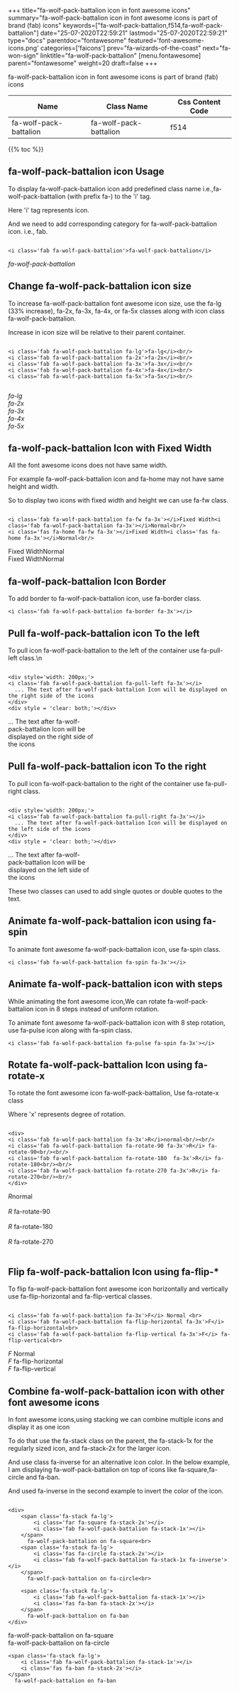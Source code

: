 +++
title="fa-wolf-pack-battalion icon in font awesome icons"
summary="fa-wolf-pack-battalion icon in font awesome icons is part of brand (fab) icons"
keywords=["fa-wolf-pack-battalion,f514,fa-wolf-pack-battalion"]
date="25-07-2020T22:59:21"
lastmod="25-07-2020T22:59:21"
type="docs"
parentdoc="fontawesome"
featured='font-awesome-icons.png'
categories=['faicons']
prev="fa-wizards-of-the-coast"
next="fa-won-sign"
linktitle="fa-wolf-pack-battalion"
[menu.fontawesome]
parent="fontawesome"
weight=20
draft=false
+++


fa-wolf-pack-battalion icon in font awesome icons is part of brand (fab) icons

<div class='table-responsive'><table class='table'><thead><tr><th>Name</th><th>Class Name</th><th>Css Content Code</th></tr></thead><tbody><tr><td>fa-wolf-pack-battalion</td><td>fa-wolf-pack-battalion</td><td>f514</td></tr></tbody></table></div>


{{% toc %}}


## fa-wolf-pack-battalion icon Usage

To display fa-wolf-pack-battalion icon add predefined class name i.e.,fa-wolf-pack-battalion (with prefix fa-) to the 'i' tag.

Here 'i' tag represents icon.

And we need to add corresponding category for fa-wolf-pack-battalion icon. i.e., fab.


```

<i class='fab fa-wolf-pack-battalion'>fa-wolf-pack-battalion</i>
```

<i class='fab fa-wolf-pack-battalion'>fa-wolf-pack-battalion</i>




## Change fa-wolf-pack-battalion icon size
To increase fa-wolf-pack-battalion font awesome icon size, use the fa-lg (33% increase), fa-2x, fa-3x, fa-4x, or fa-5x classes along with icon class fa-wolf-pack-battalion.

Increase in icon size will be relative to their parent container. 

```

<i class='fab fa-wolf-pack-battalion fa-lg'>fa-lg</i><br/>
<i class='fab fa-wolf-pack-battalion fa-2x'>fa-2x</i><br/>
<i class='fab fa-wolf-pack-battalion fa-3x'>fa-3x</i><br/>
<i class='fab fa-wolf-pack-battalion fa-4x'>fa-4x</i><br/>
<i class='fab fa-wolf-pack-battalion fa-5x'>fa-5x</i><br/>
            
```

<i class='fab fa-wolf-pack-battalion fa-lg'>fa-lg</i><br/>
<i class='fab fa-wolf-pack-battalion fa-2x'>fa-2x</i><br/>
<i class='fab fa-wolf-pack-battalion fa-3x'>fa-3x</i><br/>
<i class='fab fa-wolf-pack-battalion fa-4x'>fa-4x</i><br/>
<i class='fab fa-wolf-pack-battalion fa-5x'>fa-5x</i><br/>
            



## fa-wolf-pack-battalion Icon with Fixed Width 

All the font awesome icons does not have same width.

For example fa-wolf-pack-battalion icon and fa-home may not have same height and width.

So to display two icons with fixed width and height we can use fa-fw class.


```

<i class='fab fa-wolf-pack-battalion fa-fw fa-3x'></i>Fixed Width<i class='fab fa-wolf-pack-battalion fa-3x'></i>Normal<br/>
<i class='fas fa-home fa-fw fa-3x'></i>Fixed Width<i class='fas fa-home fa-3x'></i>Normal<br/>
```

<i class='fab fa-wolf-pack-battalion fa-fw fa-3x'></i>Fixed Width<i class='fab fa-wolf-pack-battalion fa-3x'></i>Normal<br/>
<i class='fas fa-home fa-fw fa-3x'></i>Fixed Width<i class='fas fa-home fa-3x'></i>Normal<br/>



## fa-wolf-pack-battalion Icon Border 

To add border to fa-wolf-pack-battalion icon, use fa-border class.


```
<i class='fab fa-wolf-pack-battalion fa-border fa-3x'></i>

```
<i class='fab fa-wolf-pack-battalion fa-border fa-3x'></i>





## Pull fa-wolf-pack-battalion icon To the left

To pull icon fa-wolf-pack-battalion to the left of the container use fa-pull-left class.\n

```

<div style='width: 200px;'>
<i class='fab fa-wolf-pack-battalion fa-pull-left fa-3x'></i>
  ... The text after fa-wolf-pack-battalion Icon will be displayed on the right side of the icons
</div>
<div style = 'clear: both;'></div>
```

<div style='width: 200px;'>
<i class='fab fa-wolf-pack-battalion fa-pull-left fa-3x'></i>
  ... The text after fa-wolf-pack-battalion Icon will be displayed on the right side of the icons
</div>
<div style = 'clear: both;'></div>




## Pull fa-wolf-pack-battalion icon To the right
To pull icon fa-wolf-pack-battalion to the right of the container use fa-pull-right class.

```

<div style='width: 200px;'>
<i class='fab fa-wolf-pack-battalion fa-pull-right fa-3x'></i>
  ... The text after fa-wolf-pack-battalion Icon will be displayed on the left side of the icons
</div>
<div style = 'clear: both;'></div>
```

<div style='width: 200px;'>
<i class='fab fa-wolf-pack-battalion fa-pull-right fa-3x'></i>
  ... The text after fa-wolf-pack-battalion Icon will be displayed on the left side of the icons
</div>
<div style = 'clear: both;'></div>

These two classes can used to add single quotes or double quotes to the text.


## Animate fa-wolf-pack-battalion icon using fa-spin
To animate font awesome fa-wolf-pack-battalion icon, use fa-spin class.

```
<i class='fab fa-wolf-pack-battalion fa-spin fa-3x'></i>
```
<i class='fab fa-wolf-pack-battalion fa-spin fa-3x'></i>




## Animate fa-wolf-pack-battalion icon with steps
While animating the font awesome icon,We can rotate fa-wolf-pack-battalion icon in 8 steps instead of uniform rotation.

To animate font awesome fa-wolf-pack-battalion icon with 8 step rotation, use fa-pulse icon along with fa-spin class.


```
<i class='fab fa-wolf-pack-battalion fa-pulse fa-spin fa-3x'></i>

```
<i class='fab fa-wolf-pack-battalion fa-pulse fa-spin fa-3x'></i>





## Rotate fa-wolf-pack-battalion Icon using fa-rotate-x
To rotate the font awesome icon fa-wolf-pack-battalion, Use fa-rotate-x class

Where 'x' represents degree of rotation.


```

<div>
<i class='fab fa-wolf-pack-battalion fa-3x'>R</i>normal<br/><br/>
<i class='fab fa-wolf-pack-battalion fa-rotate-90 fa-3x'>R</i> fa-rotate-90<br/><br/> 
<i class='fab fa-wolf-pack-battalion fa-rotate-180  fa-3x'>R</i> fa-rotate-180<br/><br/> 
<i class='fab fa-wolf-pack-battalion fa-rotate-270 fa-3x'>R</i> fa-rotate-270<br/><br/>
</div>
```

<div>
<i class='fab fa-wolf-pack-battalion fa-3x'>R</i>normal<br/><br/>
<i class='fab fa-wolf-pack-battalion fa-rotate-90 fa-3x'>R</i> fa-rotate-90<br/><br/> 
<i class='fab fa-wolf-pack-battalion fa-rotate-180  fa-3x'>R</i> fa-rotate-180<br/><br/> 
<i class='fab fa-wolf-pack-battalion fa-rotate-270 fa-3x'>R</i> fa-rotate-270<br/><br/>
</div>




## Flip fa-wolf-pack-battalion Icon using fa-flip-*
To flip fa-wolf-pack-battalion font awesome icon horizontally and vertically use fa-flip-horizontal and fa-flip-vertical classes. 

```

<i class='fab fa-wolf-pack-battalion fa-3x'>F</i> Normal <br>
<i class='fab fa-wolf-pack-battalion fa-flip-horizontal fa-3x'>F</i> fa-flip-horizontal<br>
<i class='fab fa-wolf-pack-battalion fa-flip-vertical fa-3x'>F</i> fa-flip-vertical<br>
```

<i class='fab fa-wolf-pack-battalion fa-3x'>F</i> Normal <br>
<i class='fab fa-wolf-pack-battalion fa-flip-horizontal fa-3x'>F</i> fa-flip-horizontal<br>
<i class='fab fa-wolf-pack-battalion fa-flip-vertical fa-3x'>F</i> fa-flip-vertical<br>




## Combine fa-wolf-pack-battalion icon with other font awesome icons
In font awesome icons,using stacking we can combine multiple icons and display it as one icon 

To do that use the fa-stack class on the parent, the fa-stack-1x for the regularly sized icon, and fa-stack-2x for the larger icon.

And use class fa-inverse for an alternative icon color. 
In the below example, I am displaying fa-wolf-pack-battalion on top of icons like fa-square,fa-circle and fa-ban.

And used fa-inverse in the second example to invert the color of the icon.

```

<div>
    <span class='fa-stack fa-lg'>
        <i class='far fa-square fa-stack-2x'></i>
        <i class='fab fa-wolf-pack-battalion fa-stack-1x'></i>
    </span>
      fa-wolf-pack-battalion on fa-square<br>
    <span class='fa-stack fa-lg'>
        <i class='fas fa-circle fa-stack-2x'></i>
        <i class='fab fa-wolf-pack-battalion fa-stack-1x fa-inverse'></i>
    </span>
      fa-wolf-pack-battalion on fa-circle<br>

    <span class='fa-stack fa-lg'>
        <i class='fab fa-wolf-pack-battalion fa-stack-1x'></i>
        <i class='fas fa-ban fa-stack-2x'></i>
    </span>
      fa-wolf-pack-battalion on fa-ban
</div>
```

<div>
    <span class='fa-stack fa-lg'>
        <i class='far fa-square fa-stack-2x'></i>
        <i class='fab fa-wolf-pack-battalion fa-stack-1x'></i>
    </span>
      fa-wolf-pack-battalion on fa-square<br>
    <span class='fa-stack fa-lg'>
        <i class='fas fa-circle fa-stack-2x'></i>
        <i class='fab fa-wolf-pack-battalion fa-stack-1x fa-inverse'></i>
    </span>
      fa-wolf-pack-battalion on fa-circle<br>

    <span class='fa-stack fa-lg'>
        <i class='fab fa-wolf-pack-battalion fa-stack-1x'></i>
        <i class='fas fa-ban fa-stack-2x'></i>
    </span>
      fa-wolf-pack-battalion on fa-ban
</div>






